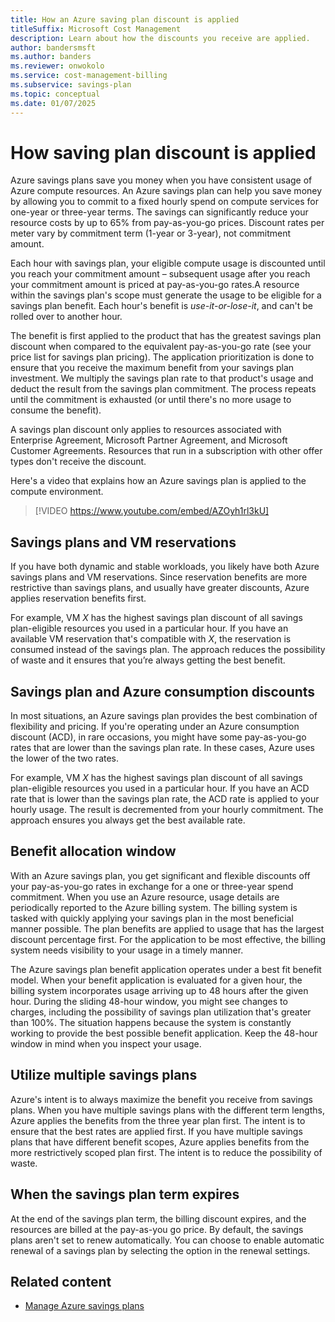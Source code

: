 ```yaml
---
title: How an Azure saving plan discount is applied
titleSuffix: Microsoft Cost Management
description: Learn about how the discounts you receive are applied.
author: bandersmsft
ms.author: banders
ms.reviewer: onwokolo
ms.service: cost-management-billing
ms.subservice: savings-plan
ms.topic: conceptual
ms.date: 01/07/2025
---
```


# How saving plan discount is applied

Azure savings plans save you money when you have consistent usage of Azure compute resources. An Azure savings plan can help you save money by allowing you to commit to a fixed hourly spend on compute services for one-year or three-year terms. The savings can significantly reduce your resource costs by up to 65% from pay-as-you-go prices. Discount rates per meter vary by commitment term (1-year or 3-year), not commitment amount.

Each hour with savings plan, your eligible compute usage is discounted until you reach your commitment amount – subsequent usage after you reach your commitment amount is priced at pay-as-you-go rates.A resource within the savings plan's scope must generate the usage to be eligible for a savings plan benefit. Each hour's benefit is _use-it-or-lose-it_, and can't be rolled over to another hour.

The benefit is first applied to the product that has the greatest savings plan discount when compared to the equivalent pay-as-you-go rate (see your price list for savings plan pricing). The application prioritization is done to ensure that you receive the maximum benefit from your savings plan investment. We multiply the savings plan rate to that product's usage and deduct the result from the savings plan commitment. The process repeats until the commitment is exhausted (or until there's no more usage to consume the benefit).

A savings plan discount only applies to resources associated with Enterprise Agreement, Microsoft Partner Agreement, and Microsoft Customer Agreements. Resources that run in a subscription with other offer types don't receive the discount.

Here's a video that explains how an Azure savings plan is applied to the compute environment.

>[!VIDEO https://www.youtube.com/embed/AZOyh1rl3kU]

## Savings plans and VM reservations

If you have both dynamic and stable workloads, you likely have both Azure savings plans and VM reservations. Since reservation benefits are more restrictive than savings plans, and usually have greater discounts, Azure applies reservation benefits first.

For example, VM *X* has the highest savings plan discount of all savings plan-eligible resources you used in a particular hour. If you have an available VM reservation that's compatible with *X*, the reservation is consumed instead of the savings plan. The approach reduces the possibility of waste and it ensures that you’re always getting the best benefit.

## Savings plan and Azure consumption discounts

In most situations, an Azure savings plan provides the best combination of flexibility and pricing.  If you're operating under an Azure consumption discount (ACD), in rare occasions, you might have some pay-as-you-go rates that are lower than the savings plan rate. In these cases, Azure uses the lower of the two rates.

For example, VM *X* has the highest savings plan discount of all savings plan-eligible resources you used in a particular hour. If you have an ACD rate that is lower than the savings plan rate, the ACD rate is applied to your hourly usage. The result is decremented from your hourly commitment. The approach ensures you always get the best available rate.

## Benefit allocation window

With an Azure savings plan, you get significant and flexible discounts off your pay-as-you-go rates in exchange for a one or three-year spend commitment. When you use an Azure resource, usage details are periodically reported to the Azure billing system. The billing system is tasked with quickly applying your savings plan in the most beneficial manner possible. The plan benefits are applied to usage that has the largest discount percentage first. For the application to be most effective, the billing system needs visibility to your usage in a timely manner.

The Azure savings plan benefit application operates under a best fit benefit model. When your benefit application is evaluated for a given hour, the billing system incorporates usage arriving up to 48 hours after the given hour. During the sliding 48-hour window, you might see changes to charges, including the possibility of savings plan utilization that's greater than 100%. The situation happens because the system is constantly working to provide the best possible benefit application. Keep the 48-hour window in mind when you inspect your usage.

## Utilize multiple savings plans

Azure's intent is to always maximize the benefit you receive from savings plans. When you have multiple savings plans with the different term lengths, Azure applies the benefits from the three year plan first. The intent is to ensure that the best rates are applied first. If you have multiple savings plans that have different benefit scopes, Azure applies benefits from the more restrictively scoped plan first. The intent is to reduce the possibility of waste.

## When the savings plan term expires

At the end of the savings plan term, the billing discount expires, and the resources are billed at the pay-as-you go price. By default, the savings plans aren't set to renew automatically. You can choose to enable automatic renewal of a savings plan by selecting the option in the renewal settings.

## Related content

- [Manage Azure savings plans](manage-savings-plan.md)
